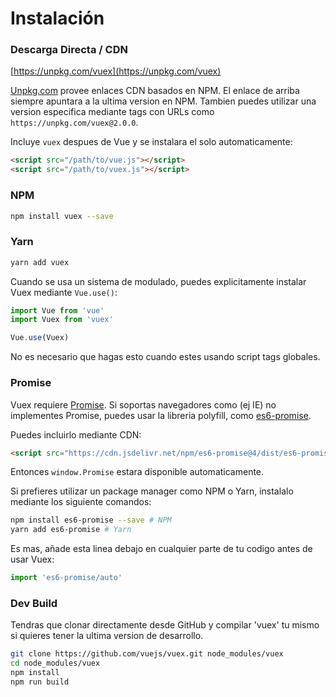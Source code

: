 # Instalación

### Descarga Directa / CDN

[https://unpkg.com/vuex](https://unpkg.com/vuex)

<!--email_off-->
[Unpkg.com](https://unpkg.com) provee enlaces CDN basados en NPM. El enlace de arriba siempre apuntara a la ultima version en NPM. Tambien puedes utilizar una version especifica mediante tags con URLs como `https://unpkg.com/vuex@2.0.0`.
<!--/email_off-->

Incluye `vuex` despues de Vue y se instalara el solo automaticamente:

``` html
<script src="/path/to/vue.js"></script>
<script src="/path/to/vuex.js"></script>
```

### NPM

``` bash
npm install vuex --save
```

### Yarn

``` bash
yarn add vuex
```

Cuando se usa un sistema de modulado, puedes explicitamente instalar Vuex mediante `Vue.use()`:

``` js
import Vue from 'vue'
import Vuex from 'vuex'

Vue.use(Vuex)
```

No es necesario que hagas esto cuando estes usando script tags globales.

### Promise

Vuex requiere [Promise](https://developer.mozilla.org/en-US/docs/Web/JavaScript/Guide/Using_promises). Si soportas navegadores como (ej IE) no implementes Promise, puedes usar la libreria polyfill, como [es6-promise](https://github.com/stefanpenner/es6-promise).

Puedes incluirlo mediante CDN:

``` html
<script src="https://cdn.jsdelivr.net/npm/es6-promise@4/dist/es6-promise.auto.js"></script>
```

Entonces `window.Promise` estara disponible automaticamente.

Si prefieres utilizar un package manager como NPM o Yarn, instalalo mediante los siguiente comandos:

``` bash
npm install es6-promise --save # NPM
yarn add es6-promise # Yarn
```

Es mas, añade esta linea debajo en cualquier parte de tu codigo antes de usar Vuex:

``` js
import 'es6-promise/auto'
```

### Dev Build

Tendras que clonar directamente desde GitHub y compilar 'vuex' tu mismo si quieres tener la ultima version de desarrollo.

``` bash
git clone https://github.com/vuejs/vuex.git node_modules/vuex
cd node_modules/vuex
npm install
npm run build
```
